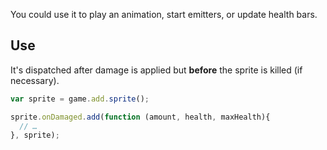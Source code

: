 You could use it to play an animation, start emitters, or update health bars.

Use
---

It's dispatched after damage is applied but **before** the sprite is killed (if necessary).

```javascript
var sprite = game.add.sprite();

sprite.onDamaged.add(function (amount, health, maxHealth){
  // …
}, sprite);
```
